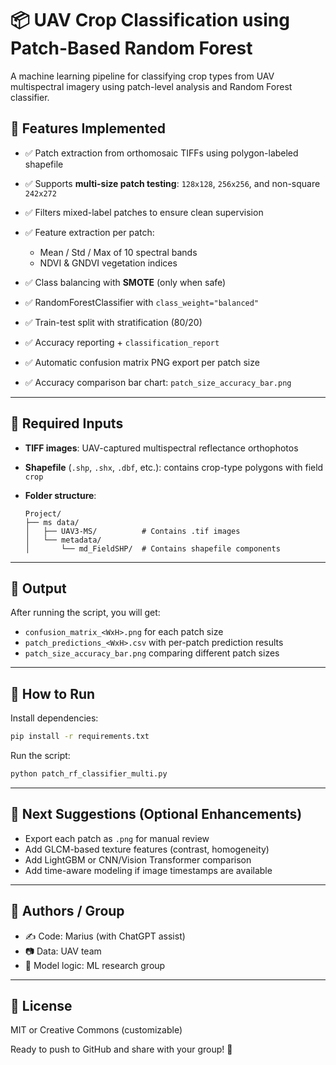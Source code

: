 # 📦 UAV Crop Classification using Patch-Based Random Forest

A machine learning pipeline for classifying crop types from UAV multispectral imagery using patch-level analysis and Random Forest classifier.

## 🚀 Features Implemented

* ✅ Patch extraction from orthomosaic TIFFs using polygon-labeled shapefile
* ✅ Supports **multi-size patch testing**: `128x128`, `256x256`, and non-square `242x272`
* ✅ Filters mixed-label patches to ensure clean supervision
* ✅ Feature extraction per patch:

  * Mean / Std / Max of 10 spectral bands
  * NDVI & GNDVI vegetation indices
* ✅ Class balancing with **SMOTE** (only when safe)
* ✅ RandomForestClassifier with `class_weight="balanced"`
* ✅ Train-test split with stratification (80/20)
* ✅ Accuracy reporting + `classification_report`
* ✅ Automatic confusion matrix PNG export per patch size
* ✅ Accuracy comparison bar chart: `patch_size_accuracy_bar.png`

---

## 🧾 Required Inputs

* **TIFF images**: UAV-captured multispectral reflectance orthophotos
* **Shapefile** (`.shp`, `.shx`, `.dbf`, etc.): contains crop-type polygons with field `crop`
* **Folder structure**:

  ```
  Project/
  ├── ms data/
  │   ├── UAV3-MS/          # Contains .tif images
  │   └── metadata/
  │       └── md_FieldSHP/  # Contains shapefile components
  ```

---

## 📂 Output

After running the script, you will get:

* `confusion_matrix_<WxH>.png` for each patch size
* `patch_predictions_<WxH>.csv` with per-patch prediction results
* `patch_size_accuracy_bar.png` comparing different patch sizes

---

## 🧠 How to Run

Install dependencies:

```bash
pip install -r requirements.txt
```

Run the script:

```bash
python patch_rf_classifier_multi.py
```

---

## 🔬 Next Suggestions (Optional Enhancements)

* Export each patch as `.png` for manual review
* Add GLCM-based texture features (contrast, homogeneity)
* Add LightGBM or CNN/Vision Transformer comparison
* Add time-aware modeling if image timestamps are available

---

## 📌 Authors / Group

* ✍️ Code: Marius (with ChatGPT assist)
* 📷 Data: UAV team
* 🧠 Model logic: ML research group

---

## 📄 License

MIT or Creative Commons (customizable)

Ready to push to GitHub and share with your group! 🚀

